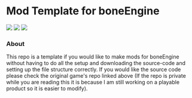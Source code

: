 # Mod Template for boneEngine

[<img src="https://i.postimg.cc/zygSZ1pZ/guilded-Button.png"/>](https://guilded.gg/thomas-hub "My Guilded Server") 
[<img src="https://i.postimg.cc/3d6CcwXF/game-Button.png" />](https://github.com/thomasa-dev/boneEngine-private "Private Repo")
[<img src="https://i.postimg.cc/VSP9zHHS/wiki-Button.png" />](https://github.com/thomasa-dev/boneEngine-mod-template/wiki)
### About
This repo is a template if you would like to make mods for boneEngine without having to do all the setup and downloading the source-code and setting up the file structure correctly. If you would like the source code please check the original game's repo linked above (If the repo is private while you are reading this it is because I am still working on a playable product so it is easier to modify).
